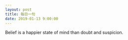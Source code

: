 ```yaml
---
layout: post
title: 每日一句
date: 2019-01-13 9:00:00
---
```


Belief is a happier state of mind than doubt and suspicion. 